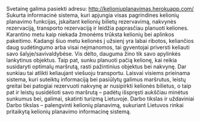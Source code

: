 Svetainę galima pasiekti adresu: http://kelioniuplanavimas.herokuapp.com/
Sukurta informacinė sistema, kuri apjungia visas pagrindines kelionių planavimo funkcijas, įskaitant
kelionių bilietų rezervavimą, nakvynės rezervaciją, transporto rezervaciją ir leidžia paprasčiau
planuoti keliones.
Karantino metu kaip niekada žmonėms trūksta kelionių bei aplinkos pakeitimo. Kadangi šiuo metu
kelionės į užsienį yra labai ribotos, keliančios daug sudėtingumo arba visai neįmanomos, tai
gyventojai priversti keliauti savo šalyje/savivaldybėse. Vis dėlto, dauguma žino tik savo apylinkės
lankytinus objektus. Taip pat, sunku planuoti pačią kelionę, kai reikia susidaryti optimalų maršrutą,
rasti pažintinius objektus bei nakvynę. Dar sunkiau tai atlikti keliaujant viešuoju transportu. Laisvai
visiems prieinama sistema, kuri suteiktų informaciją bei pasiūlytų galimus maršrutus, leistų greitai
bei patogiai rezervuoti nakvynę ar nusipirkti kelionės bilietus, o taip pat ir leistų susidėlioti savo
maršrutą – padėtų išspręsti aukščiau minėtus sunkumus bei, galimai, skatinti turizmą Lietuvoje.
Darbo tikslas ir uždaviniai
Darbo tikslas – palengvinti kelionių planavimą, sukuriant Lietuvos rinkai pritaikytą kelionių
planavimo informacinę sistemą.
